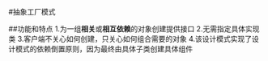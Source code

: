 #抽象工厂模式

##功能和特点
    1.为一组**相关**或**相互依赖**的对象创建提供接口
    2.无需指定具体实现类
    3.客户端不关心如何创建，只关心如何组合需要的对象
    4.该设计模式实现了设计模式的依赖倒置原则，因为最终由具体子类创建具体组件
    

    
